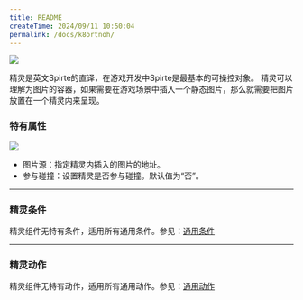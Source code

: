 ```yaml
---
title: README
createTime: 2024/09/11 10:50:04
permalink: /docs/k8ortnoh/
---
```

![](564a9735c70a6.png)

精灵是英文Spirte的直译，在游戏开发中Spirte是最基本的可操控对象。
精灵可以理解为图片的容器，如果需要在游戏场景中插入一个静态图片，那么就需要把图片放置在一个精灵内来呈现。

### 特有属性
![](564a9735aec3f.png)
- 图片源：指定精灵内插入的图片的地址。
- 参与碰撞：设置精灵是否参与碰撞。默认值为“否”。

------------


### 精灵条件
精灵组件无特有条件，适用所有通用条件。参见：[通用条件](../../commonElements/conditions/README.md)

------------


### 精灵动作
精灵组件无特有动作，适用所有通用动作。参见：[通用动作](../../commonElements/action/README.md)
